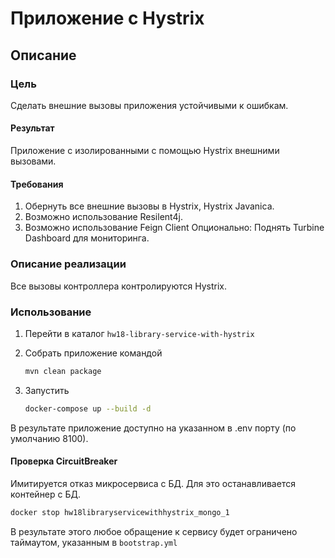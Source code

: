 # Приложение с Hystrix

## Описание

### Цель

Сделать внешние вызовы приложения устойчивыми к ошибкам.

#### Результат

Приложение с изолированными с помощью Hystrix внешними вызовами.

#### Требования

1. Обернуть все внешние вызовы в Hystrix, Hystrix Javanica.
2. Возможно использование Resilent4j.
3. Возможно использование Feign Client Опционально: Поднять Turbine Dashboard для мониторинга.

### Описание реализации

Все вызовы контроллера контролируются Hystrix.

### Использование

1. Перейти в каталог `hw18-library-service-with-hystrix`
2. Собрать приложение командой

   ```bash
   mvn clean package
   ```

3. Запустить

   ```bash
   docker-compose up --build -d
   ```

В результате приложение доступно на указанном в .env порту (по умолчанию 8100).

#### Проверка CircuitBreaker

Имитируется отказ микросервиса с БД. Для это останавливается контейнер с БД.

```bash
docker stop hw18libraryservicewithhystrix_mongo_1
```

В результате этого любое обращение к сервису будет ограничено таймаутом, указанным в `bootstrap.yml`
